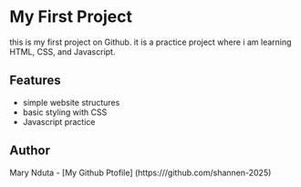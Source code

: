 # My First Project
this is my first project on Github. it  is a practice project where i am learning HTML, CSS, and Javascript.
## Features
- simple website structures
- basic styling with CSS 
- Javascript practice
## Author
Mary Nduta - [My Github Ptofile] (https:///github.com/shannen-2025)
